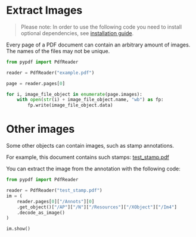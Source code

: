 # Extract Images

> Please note: In order to use the following code you need to install optional
> dependencies, see [installation guide](installation.md).

Every page of a PDF document can contain an arbitrary amount of images.
The names of the files may not be unique.

```python
from pypdf import PdfReader

reader = PdfReader("example.pdf")

page = reader.pages[0]

for i, image_file_object in enumerate(page.images):
    with open(str(i) + image_file_object.name, "wb") as fp:
        fp.write(image_file_object.data)
```

# Other images

Some other objects can contain images, such as stamp annotations.

For example, this document contains such stamps:
[test_stamp.pdf](https://github.com/user-attachments/files/15751424/test_stamp.pdf)

You can extract the image from the annotation with the following code:

```python
from pypdf import PdfReader

reader = PdfReader("test_stamp.pdf")
im = (
    reader.pages[0]["/Annots"][0]
    .get_object()["/AP"]["/N"]["/Resources"]["/XObject"]["/Im4"]
    .decode_as_image()
)

im.show()
```
